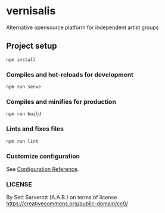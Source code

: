 # vernisalis
Alternative opensource platform for independent artist groups


## Project setup
```
npm install
```

### Compiles and hot-reloads for development
```
npm run serve
```

### Compiles and minifies for production
```
npm run build
```

### Lints and fixes files
```
npm run lint
```

### Customize configuration
See [Configuration Reference](https://cli.vuejs.org/config/).



### LICENSE
By Sett Sarverott (A.A.B.) on terms of license https://creativecommons.org/public-domain/cc0/